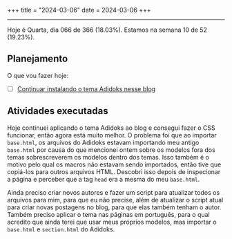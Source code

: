 +++
title = "2024-03-06"
date = 2024-03-06
+++

---

Hoje é Quarta, dia 066 de 366 (18.03%). Estamos na semana 10 de 52 (19.23%).

## Planejamento

O que vou fazer hoje:

- [ ] [Continuar instalando o tema Adidoks nesse blog](https://github.com/OmnicodeSolutions/worklog-luisa/issues/4)

## Atividades executadas

Hoje continuei aplicando o tema Adidoks ao blog e consegui fazer o CSS funcionar, então agora está muito melhor. O problema foi que ao importar `base.html`, os arquivos do Adidoks estavam importando meu antigo `base.html` por causa do que mencionei ontem sobre os modelos fora dos temas sobrescreverem os modelos dentro dos temas. Isso também é o motivo pelo qual os macros não estavam sendo importados, então tive que copiá-los para outros arquivos HTML. Descobri isso depois de inspecionar a página e perceber que a tag `head` era a mesma do meu `base.html`.

Ainda preciso criar novos autores e fazer um script para atualizar todos os arquivos para mim, para que eu não precise, além de atualizar o script atual para criar novas postagens no blog, para que elas também tenham o autor. Também preciso aplicar o tema nas páginas em português, para o qual acredito que ainda terei que usar meus próprios modelos, mas importar o `base.html` e `section.html` do Adidoks.
